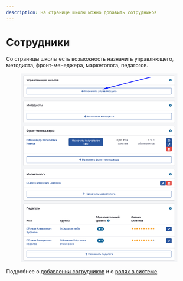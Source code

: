 ```yaml
---
description: На странице школы можно добавить сотрудников
---
```


# Сотрудники

Со страницы школы есть возможность назначить управляющего, методиста, фронт-менеджера, маркетолога, педагогов.&#x20;

<figure><img src="../../.gitbook/assets/image (7) (1) (1).png" alt=""><figcaption></figcaption></figure>

Подробнее о [добавлении сотрудников](../roli-v-sisteme-education-erp/dobavlenie-sotrudnikov.md) и о [ролях в системе](../roli-v-sisteme-education-erp/).
